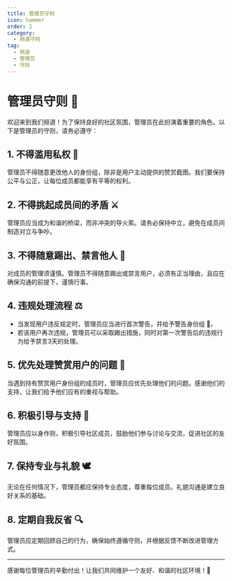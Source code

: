 ```yaml
---
title: 管理员守则
icon: hammer
order: 2
category:
  - 频道守则
tag:
  - 频道
  - 管理员
  - 守则
---
```

# 管理员守则 📜

欢迎来到我们频道！为了保持良好的社区氛围，管理员在此扮演着重要的角色。以下是管理员的守则，请务必遵守：

## 1. 不得滥用私权 🚫
管理员不得随意更改他人的身份组，除非是用户主动提供的赞赏截图。我们要保持公平与公正，让每位成员都能享有平等的权利。

## 2. 不得挑起成员间的矛盾 ⚔️
管理员应当成为和谐的桥梁，而非冲突的导火索。请务必保持中立，避免在成员间制造对立与争吵。

## 3. 不得随意踢出、禁言他人 🛑
对成员的管理须谨慎。管理员不得随意踢出或禁言用户，必须有正当理由，且应在确保沟通的前提下，谨慎行事。

## 4. 违规处理流程 ⚖️
- 当发现用户违反规定时，管理员应当进行首次警告，并给予警告身份组 📌。  
- 若该用户再次违规，管理员可以采取踢出措施，同时对第一次警告后的违规行为给予禁言3天的处理。

## 5. 优先处理赞赏用户的问题 🌟
当遇到持有赞赏用户身份组的成员时，管理员应优先处理他们的问题。感谢他们的支持，让我们给予他们应有的重视与帮助。

## 6. 积极引导与支持 🤝
管理员应以身作则，积极引导社区成员，鼓励他们参与讨论与交流，促进社区的友好氛围。

## 7. 保持专业与礼貌 🕊️
无论在任何情况下，管理员都应保持专业态度，尊重每位成员。礼貌沟通是建立良好关系的基础。

## 8. 定期自我反省 🔍
管理员应定期回顾自己的行为，确保始终遵循守则，并根据反馈不断改进管理方式。

---

感谢每位管理员的辛勤付出！让我们共同维护一个友好、和谐的社区环境！🌈